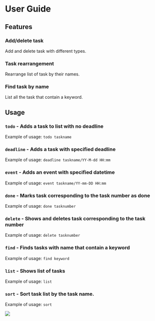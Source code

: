 # User Guide

## Features 

### Add/delete task
Add and delete task with different types.

### Task rearrangement
Rearrange list of task by their names.

### Find task by name
List all the task that contain a keyword.

## Usage

### `todo` - Adds a task to list with no deadline
Example of usage:
`todo taskname`
### `deadline` - Adds a task with specified deadline
Example of usage:
`deadline taskname/YY-M-dd HH:mm`
### `event` - Adds an event with specified datetime
Example of usage:
`event taskname/YY-mm-DD HH:mm`
### `done` - Marks task corresponding to the task number as done
Example of usage:
`done tasknumber`
### `delete` - Shows and deletes task corresponding to the task number
Example of usage:
`delete tasknumber`
### `find` - Finds tasks with name that contain a keyword
Example of usage:
`find keyword`
### `list` - Shows list of tasks
Example of usage:
`list`
### `sort` - Sort task list by the task name.
Example of usage:
`sort`


<img src = "Ui.png">

